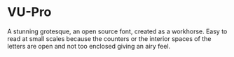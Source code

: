 # VU-Pro
A stunning grotesque, an open source font, created as a workhorse. Easy to read at small scales because the counters or the interior spaces of the letters are open and not too enclosed giving an airy feel.
